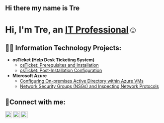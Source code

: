 ## Hi there my name is Tre

<h1>Hi, I'm Tre, an <a href="https://linkedin.com/in/trevonfreeman">IT Professional</a>☺</h1>

<h2>👨‍💻 Information Technology Projects:</h2>

- <b>osTicket (Help Desk Ticketing System)</b>
  - [osTicket: Prerequisites and Installation](https://github.com/TreFreeman95/osticket-prereqs)
  - [osTicket: Post-Installation Configuration](https://github.com/joshmadakorcc/post-install-config)
- <b>Microsoft Azure</b>
  - [Configuring On-premises Active Directory within Azure VMs](https://github.com/joshmadakorcc/configure-ad)
  - [Network Security Groups (NSGs) and Inspecting Network Protocols](https://github.com/joshmadakorcc/azure-network-protocols)

<h2>🤳Connect with me:</h2>

[<img align="left" alt="Josh | Twitter" width="22px" src="https://cdn.jsdelivr.net/npm/simple-icons@v3/icons/twitter.svg" />][twitter]
[<img align="left" alt="Josh | LinkedIn" width="22px" src="https://cdn.jsdelivr.net/npm/simple-icons@v3/icons/linkedin.svg" />][linkedin]
[<img align="left" alt="Josh | Instagram" width="22px" src="https://cdn.jsdelivr.net/npm/simple-icons@v3/icons/instagram.svg" />][instagram]

[twitter]: https://twitter.com/Josh
[instagram]: https://www.instagram.com/Josh
[linkedin]: https://linkedin.com/in/Josh

